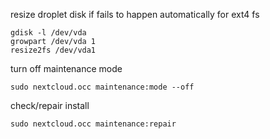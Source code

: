 resize droplet disk if fails to happen automatically for ext4 fs

    gdisk -l /dev/vda
    growpart /dev/vda 1
    resize2fs /dev/vda1

turn off maintenance mode

    sudo nextcloud.occ maintenance:mode --off

check/repair install

    sudo nextcloud.occ maintenance:repair
